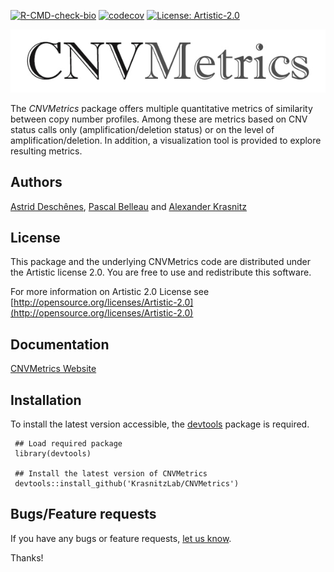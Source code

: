 <!-- badges: start -->
[![R-CMD-check-bio](https://github.com/KrasnitzLab/CNVMetrics/workflows/R-CMD-check-bioc/badge.svg)](https://github.com/KrasnitzLab/CNVMetrics/actions)
[![codecov](https://codecov.io/gh/adeschen/CNVMetrics/branch/master/graph/badge.svg)](https://codecov.io/gh/adeschen/CNVMetrics)
[![License: Artistic-2.0](https://img.shields.io/badge/License-Artistic%202.0-0298c3.svg)](https://opensource.org/licenses/Artistic-2.0)
<!-- badges: end -->

<p align="center">
<img src="man/figures/CNVMetrics_text.jpg" alt="CNVMetrics">
</p>

The _CNVMetrics_ package offers multiple quantitative metrics of similarity between copy number profiles.
Among these are metrics based on CNV status calls only (amplification/deletion status) or on the level of amplification/deletion. In addition, a visualization tool is provided to explore resulting metrics.


## Authors ##

[Astrid Desch&ecirc;nes](http://ca.linkedin.com/in/astriddeschenes "Astrid Desch&ecirc;nes"),
[Pascal Belleau](http://ca.linkedin.com/in/pascalbelleau "Pascal Belleau") and 
[Alexander Krasnitz](https://www.cshl.edu/research/faculty-staff/alexander-krasnitz/ "Alexander Krasnitz")


## License ##

This package and the underlying CNVMetrics code are distributed under 
the Artistic license 2.0. You are free to use and redistribute this software. 

For more information on Artistic 2.0 License see
[http://opensource.org/licenses/Artistic-2.0](http://opensource.org/licenses/Artistic-2.0)

## Documentation ##

[CNVMetrics Website](https://krasnitzlab.github.io/CNVMetrics/)

## Installation ##

To install the latest version accessible, the  [devtools](https://cran.r-project.org/web/packages/devtools/index.html) package 
is required.

     ## Load required package
     library(devtools)

     ## Install the latest version of CNVMetrics
     devtools::install_github('KrasnitzLab/CNVMetrics')

## Bugs/Feature requests ##

If you have any bugs or feature requests, 
[let us know](https://github.com/KrasnitzLab/CNVMetrics/issues). 

Thanks!
